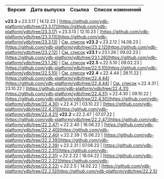 Версия |  Дата выпуска | Ссылка | Список изменений
:--- | :--- | :--- | :---
**v23.3**
v.23.3.17 | 14.12.23 | [https://github.com/ydb-platform/ydb/tree/23.3.17](https://github.com/ydb-platform/ydb/tree/23.3.17)
v.23.3.13 | 12.10.23 | [https://github.com/ydb-platform/ydb/tree/23.3.13](https://github.com/ydb-platform/ydb/tree/23.3.13) | [См. список](../../../changelog-server.md#23-3)
**v23.2**
v.23.2.12 | 14.08.23 | [https://github.com/ydb-platform/ydb/tree/23.2.12](https://github.com/ydb-platform/ydb/tree/23.2.12) | [См. список](../../../changelog-server.md#23-2)
**v23.1**
v.23.1.26 | 09.02.23 | [https://github.com/ydb-platform/ydb/tree/23.1.26](https://github.com/ydb-platform/ydb/tree/23.1.26) | [См. список](../../../changelog-server.md#23-1)
**v22.5**
v.22.5.10 | 09.02.23 | [https://github.com/ydb-platform/ydb/tree/22.5.10](https://github.com/ydb-platform/ydb/tree/22.5.10) | [См. список](../../../changelog-server.md#22-5)
**v22.4**
v.22.4.44 | 28.11.22 | [https://github.com/ydb-platform/ydb/tree/22.4.44](https://github.com/ydb-platform/ydb/tree/22.4.44) | [См. список](../../../changelog-server.md#22-4)
v.22.4.31 | 23.10.22 | [https://github.com/ydb-platform/ydb/tree/22.4.31](https://github.com/ydb-platform/ydb/tree/22.4.31)
v.22.4.30 | 09.10.22 | [https://github.com/ydb-platform/ydb/tree/22.4.30](https://github.com/ydb-platform/ydb/tree/22.4.30)
v.22.4.21 | 03.10.22 | [https://github.com/ydb-platform/ydb/tree/22.4.21](https://github.com/ydb-platform/ydb/tree/22.4.21)
**v22.2**
v.22.2.47 | 07.07.22 | [https://github.com/ydb-platform/ydb/tree/22.2.47](https://github.com/ydb-platform/ydb/tree/22.2.47)
v.22.2.40 | 16.06.22 | [https://github.com/ydb-platform/ydb/tree/22.2.40](https://github.com/ydb-platform/ydb/tree/22.2.40)
v.22.2.39 | 15.06.22 | [https://github.com/ydb-platform/ydb/tree/22.2.39](https://github.com/ydb-platform/ydb/tree/22.2.39)
v.22.2.31 | 07.06.22 | [https://github.com/ydb-platform/ydb/tree/22.2.31](https://github.com/ydb-platform/ydb/tree/22.2.31)
v.22.2.22 | 18.04.22 | [https://github.com/ydb-platform/ydb/tree/22.2.22](https://github.com/ydb-platform/ydb/tree/22.2.22)
v.22.2.5 | 14.02.22 | [https://github.com/ydb-platform/ydb/tree/22.2.5](https://github.com/ydb-platform/ydb/tree/22.2.5)
